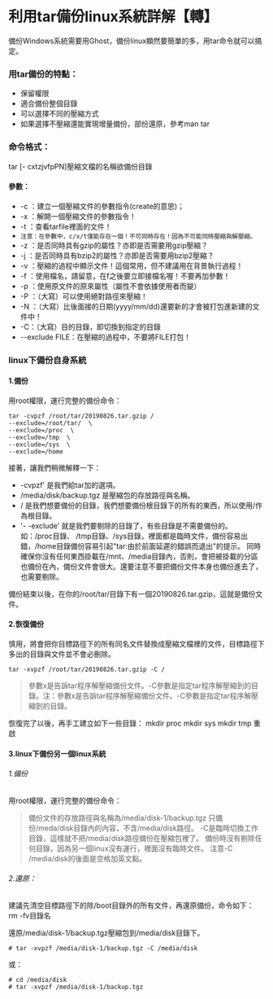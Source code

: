 
# 利用tar備份linux系統詳解【轉】

備份Windows系統需要用Ghost，備份linux顯然要簡單的多，用tar命令就可以搞定。

### 用tar備份的特點：
* 保留權限
* 適合備份整個目錄
* 可以選擇不同的壓縮方式
* 如果選擇不壓縮還能實現增量備份，部份還原，參考man tar 

### 命令格式：
tar [- cxtzjvfpPN]壓縮文檔的名稱欲備份目錄

#### 參數：
* -c ：建立一個壓縮文件的參數指令(create的意思)；
* -x ：解開一個壓縮文件的參數指令！
* -t ：查看tarfile裡面的文件！
* `注意：在參數中，c/x/t僅能存在一個！不可同時存在！因為不可能同時壓縮與解壓縮。`
* -z ：是否同時具有gzip的屬性？亦即是否需要用gzip壓縮？
* -j ：是否同時具有bzip2的屬性？亦即是否需要用bzip2壓縮？
* -v ：壓縮的過程中顯示文件！這個常用，但不建議用在背景執行過程！
* -f ：使用檔名，請留意，在f之後要立即接檔名喔！不要再加參數！
* -p ：使用原文件的原來屬性（屬性不會依據使用者而變）
* -P ：（大寫）可以使用絕對路徑來壓縮！
* -N ：（大寫）比後面接的日期(yyyy/mm/dd)還要新的才會被打包進新建的文件中！
* -C：（大寫）目的目錄，即切換到指定的目錄
* --exclude FILE：在壓縮的過程中，不要將FILE打包！

###  linux下備份自身系統
####  1.備份
用root權限，運行完整的備份命令：
```shell
tar -cvpzf /root/tar/20190826.tar.gzip / 
--exclude=/root/tar/  \
--exclude=/proc  \
--exclude=/tmp  \
--exclude=/sys  \
--exclude=/home 
```
接著，讓我們稍微解釋一下：
* -cvpzf'	是我們給tar加的選項。
* /media/disk/backup.tgz	是壓縮包的存放路徑與名稱。
* /   		是我們想要備份的目錄，我們想要備份根目錄下的所有的東西，所以使用/作為根目錄。
* '- -exclude'	就是我們要剔除的目錄了，有些目錄是不需要備份的。
如：/proc目錄、 /tmp目錄、/sys目錄，裡面都是臨時文件，備份容易出錯，/home目錄備份容易引起"tar:由於前面延遲的錯誤而退出"的提示。
同時確保你沒有任何東西掛載在/mnt、/media目錄內，否則，會把被掛載的分區也備份在內，備份文件會很大。還要注意不要把備份文件本身也備份進去了，也需要剔除。

備份結束以後，在你的/root/tar/目錄下有一個20190826.tar.gzip，這就是備份文件。

####  2.恢復備份

慎用，將會把你目標路徑下的所有同名文件替換成壓縮文檔裡的文件，目標路徑下多出的目錄與文件並不會必刪除。

```shell
tar -xvpzf /root/tar/20190826.tar.gzip -C / 
```
> 參數x是告訴tar程序解壓縮備份文件。-C參數是指定tar程序解壓縮到的目錄。注：參數x是告訴tar程序解壓縮備份文件。-C參數是指定tar程序解壓縮到的目錄。

恢復完了以後，再手工建立如下一些目錄：
mkdir proc 
mkdir sys 
mkdir tmp 
重啟

####  3.linux下備份另一個linux系統

###### 1.備份
用root權限，運行完整的備份命令：

> 備份文件的存放路徑與名稱為/media/disk-1/backup.tgz 
只備份/meda/disk目錄內的內容，不含/media/disk路徑。
-C是臨時切換工作目錄，這樣就不把/media/disk路徑備份在壓縮包裡了。
備份時沒有剔除任何目錄，因為另一個linux沒有運行，裡面沒有臨時文件。
注意-C /media/disk的後面是空格加英文點。

######  2.還原：
建議先清空目標路徑下的除/boot目錄外的所有文件，再還原備份，命令如下：
rm -fv目錄名

還原/media/disk-1/backup.tgz壓縮包到/media/disk目錄下。
```shell
# tar -xvpzf /media/disk-1/backup.tgz -C /media/disk 
```
或：
```shell
# cd /media/disk 
# tar -xvpzf /media/disk-1/backup.tgz 
```